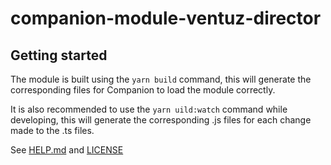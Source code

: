 # companion-module-ventuz-director


## Getting started

The module is built using the `yarn build` command, this will generate the corresponding files for Companion to load the module correctly.

It is also recommended to use the `yarn uild:watch` command while developing, this will generate the corresponding .js files for each change made to the .ts files.

See [HELP.md](./HELP.md) and [LICENSE](./LICENSE)